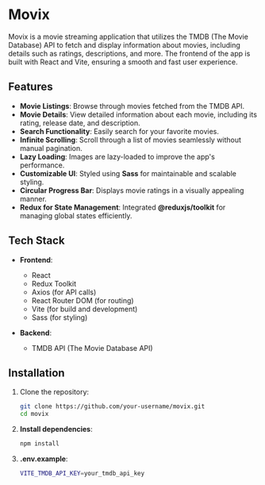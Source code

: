 # Movix

Movix is a movie streaming application that utilizes the TMDB (The Movie Database) API to fetch and display information about movies, including details such as ratings, descriptions, and more. The frontend of the app is built with React and Vite, ensuring a smooth and fast user experience.

## Features

- **Movie Listings**: Browse through movies fetched from the TMDB API.
- **Movie Details**: View detailed information about each movie, including its rating, release date, and description.
- **Search Functionality**: Easily search for your favorite movies.
- **Infinite Scrolling**: Scroll through a list of movies seamlessly without manual pagination.
- **Lazy Loading**: Images are lazy-loaded to improve the app's performance.
- **Customizable UI**: Styled using **Sass** for maintainable and scalable styling.
- **Circular Progress Bar**: Displays movie ratings in a visually appealing manner.
- **Redux for State Management**: Integrated **@reduxjs/toolkit** for managing global states efficiently.

## Tech Stack

- **Frontend**:
  - React
  - Redux Toolkit
  - Axios (for API calls)
  - React Router DOM (for routing)
  - Vite (for build and development)
  - Sass (for styling)
  
- **Backend**:
  - TMDB API (The Movie Database API)

## Installation

1. Clone the repository:

   ```bash
   git clone https://github.com/your-username/movix.git
   cd movix
2. **Install dependencies**:

   ```bash
   npm install

3. **.env.example**:

   ```bash
   VITE_TMDB_API_KEY=your_tmdb_api_key
